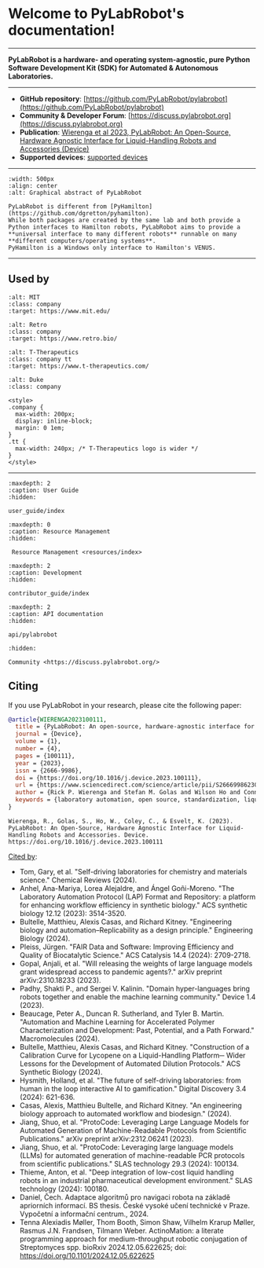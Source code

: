 # Welcome to PyLabRobot's documentation!

<hr>

**PyLabRobot is a hardware- and operating system-agnostic, pure Python Software Development Kit (SDK) for Automated & Autonomous Laboratories.**

<hr>

- **GitHub repository**: [https://github.com/PyLabRobot/pylabrobot](https://github.com/PyLabRobot/pylabrobot)
- **Community & Developer Forum**: [https://discuss.pylabrobot.org](https://discuss.pylabrobot.org)
- **Publication**: [Wierenga et al 2023, PyLabRobot: An Open-Source, Hardware Agnostic Interface for Liquid-Handling Robots and Accessories (Device)](<https://www.cell.com/device/fulltext/S2666-9986(23)00170-9>)
- **Supported devices**: [supported devices](devices.md)

<hr>

```{figure} /img/plr.jpg
:width: 500px
:align: center
:alt: Graphical abstract of PyLabRobot
```

```{note}
PyLabRobot is different from [PyHamilton](https://github.com/dgretton/pyhamilton).
While both packages are created by the same lab and both provide a Python interfaces to Hamilton robots, PyLabRobot aims to provide a **universal interface to many different robots** runnable on many **different computers/operating systems**.
PyHamilton is a Windows only interface to Hamilton's VENUS.
```
<hr>

## Used by

```{image} /img/used_by/logo_mit.jpg
:alt: MIT
:class: company
:target: https://www.mit.edu/
```

```{image} /img/used_by/logo_retrobio.webp
:alt: Retro
:class: company
:target: https://www.retro.bio/
```

```{image} /img/used_by/logo_ttx.jpg
:alt: T-Therapeutics
:class: company tt
:target: https://www.t-therapeutics.com/
```

```{image} /img/used_by/logo_duke.png
:alt: Duke
:class: company
```

```{raw} html
<style>
.company {
  max-width: 200px;
  display: inline-block;
  margin: 0 1em;
}
.tt {
  max-width: 240px; /* T-Therapeutics logo is wider */
}
</style>
```

<hr>

```{toctree}
:maxdepth: 2
:caption: User Guide
:hidden:

user_guide/index
```

```{toctree}
:maxdepth: 0
:caption: Resource Management
:hidden:

 Resource Management <resources/index>
```

```{toctree}
:maxdepth: 2
:caption: Development
:hidden:

contributor_guide/index
```

```{toctree}
:maxdepth: 2
:caption: API documentation
:hidden:

api/pylabrobot
```

```{toctree}
:hidden:

Community <https://discuss.pylabrobot.org/>
```

## Citing

If you use PyLabRobot in your research, please cite the following paper:

```bibtex
@article{WIERENGA2023100111,
  title = {PyLabRobot: An open-source, hardware-agnostic interface for liquid-handling robots and accessories},
  journal = {Device},
  volume = {1},
  number = {4},
  pages = {100111},
  year = {2023},
  issn = {2666-9986},
  doi = {https://doi.org/10.1016/j.device.2023.100111},
  url = {https://www.sciencedirect.com/science/article/pii/S2666998623001709},
  author = {Rick P. Wierenga and Stefan M. Golas and Wilson Ho and Connor W. Coley and Kevin M. Esvelt},
  keywords = {laboratory automation, open source, standardization, liquid-handling robots},
}
```

```
Wierenga, R., Golas, S., Ho, W., Coley, C., & Esvelt, K. (2023). PyLabRobot: An Open-Source, Hardware Agnostic Interface for Liquid-Handling Robots and Accessories. Device. https://doi.org/10.1016/j.device.2023.100111
```

[Cited by](https://scholar.google.com/scholar?cites=4498189371108132583):

- Tom, Gary, et al. "Self-driving laboratories for chemistry and materials science." Chemical Reviews (2024).
- Anhel, Ana-Mariya, Lorea Alejaldre, and Ángel Goñi-Moreno. "The Laboratory Automation Protocol (LAP) Format and Repository: a platform for enhancing workflow efficiency in synthetic biology." ACS synthetic biology 12.12 (2023): 3514-3520.
- Bultelle, Matthieu, Alexis Casas, and Richard Kitney. "Engineering biology and automation–Replicability as a design principle." Engineering Biology (2024).
- Pleiss, Jürgen. "FAIR Data and Software: Improving Efficiency and Quality of Biocatalytic Science." ACS Catalysis 14.4 (2024): 2709-2718.
- Gopal, Anjali, et al. "Will releasing the weights of large language models grant widespread access to pandemic agents?." arXiv preprint arXiv:2310.18233 (2023).
- Padhy, Shakti P., and Sergei V. Kalinin. "Domain hyper-languages bring robots together and enable the machine learning community." Device 1.4 (2023).
- Beaucage, Peter A., Duncan R. Sutherland, and Tyler B. Martin. "Automation and Machine Learning for Accelerated Polymer Characterization and Development: Past, Potential, and a Path Forward." Macromolecules (2024).
- Bultelle, Matthieu, Alexis Casas, and Richard Kitney. "Construction of a Calibration Curve for Lycopene on a Liquid-Handling Platform─ Wider Lessons for the Development of Automated Dilution Protocols." ACS Synthetic Biology (2024).
- Hysmith, Holland, et al. "The future of self-driving laboratories: from human in the loop interactive AI to gamification." Digital Discovery 3.4 (2024): 621-636.
- Casas, Alexis, Matthieu Bultelle, and Richard Kitney. "An engineering biology approach to automated workflow and biodesign." (2024).
- Jiang, Shuo, et al. "ProtoCode: Leveraging Large Language Models for Automated Generation of Machine-Readable Protocols from Scientific Publications." arXiv preprint arXiv:2312.06241 (2023).
- Jiang, Shuo, et al. "ProtoCode: Leveraging large language models (LLMs) for automated generation of machine-readable PCR protocols from scientific publications." SLAS technology 29.3 (2024): 100134.
- Thieme, Anton, et al. "Deep integration of low-cost liquid handling robots in an industrial pharmaceutical development environment." SLAS technology (2024): 100180.
- Daniel, Čech. Adaptace algoritmů pro navigaci robota na základě apriorních informací. BS thesis. České vysoké učení technické v Praze. Vypočetní a informační centrum., 2024.
- Tenna Alexiadis Møller, Thom Booth, Simon Shaw, Vilhelm Krarup Møller, Rasmus J.N. Frandsen, Tilmann Weber. ActinoMation: a literate programming approach for medium-throughput robotic conjugation of Streptomyces spp. bioRxiv 2024.12.05.622625; doi: https://doi.org/10.1101/2024.12.05.622625
